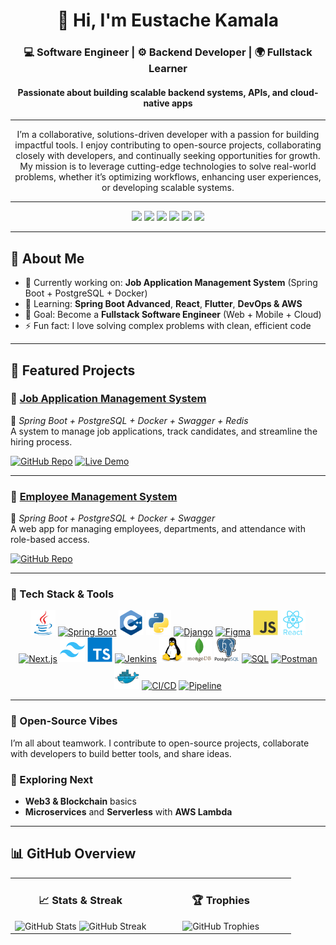 <div align="center">

# 👋 Hi, I'm **Eustache Kamala**  

### 💻 Software Engineer | ⚙️ Backend Developer | 🌍 Fullstack Learner  

#### Passionate about building **scalable backend systems, APIs, and cloud-native apps**  

---

<p>
  I’m a collaborative, solutions-driven developer with a passion for building impactful tools.  
  I enjoy contributing to open-source projects, collaborating closely with developers, and continually seeking opportunities for growth.  
  My mission is to leverage cutting-edge technologies to solve real-world problems, whether it’s optimizing workflows, enhancing user experiences, or developing scalable systems.  
</p>

---

<!-- Badges -->
<p>
  <img src="https://img.shields.io/badge/Code-Java-red?style=flat-square&logo=java" />
  <img src="https://img.shields.io/badge/Backend-SpringBoot-green?style=flat-square&logo=springboot" />
  <img src="https://img.shields.io/badge/Database-PostgreSQL-blue?style=flat-square&logo=postgresql" />
  <img src="https://img.shields.io/badge/Cloud-Docker-2496ED?style=flat-square&logo=docker&logoColor=white" />
  <img src="https://img.shields.io/badge/UI-React-61DAFB?style=flat-square&logo=react&logoColor=black" />
  <img src="https://img.shields.io/badge/UI-Flutter-02569B?style=flat-square&logo=flutter&logoColor=white" />
</p>
</div>

---

## 🚀 About Me

- 🔭 Currently working on: **Job Application Management System** (Spring Boot + PostgreSQL + Docker)  
- 🌱 Learning: **Spring Boot Advanced**, **React**, **Flutter**, **DevOps & AWS**  
- 🎯 Goal: Become a **Fullstack Software Engineer** (Web + Mobile + Cloud)  
- ⚡ Fun fact: I love solving complex problems with clean, efficient code  

---

## 📌 Featured Projects  

### 📂 [Job Application Management System](https://github.com/Eustachekamala/JobApplicationManagement)  
🔹 *Spring Boot + PostgreSQL + Docker + Swagger + Redis*  
A system to manage job applications, track candidates, and streamline the hiring process.

[![GitHub Repo](https://img.shields.io/badge/Repo-000?style=for-the-badge&logo=github&logoColor=white)](https://github.com/Eustachekamala/JobApplicationManagement) [![Live Demo](https://img.shields.io/badge/Demo-0A66C2?style=for-the-badge&logo=vercel&logoColor=white)](https://job-application-management-system-latest-qvm4.onrender.com/swagger-ui/index.html)  

---

### 📂 [Employee Management System](https://github.com/Eustachekamala/EMS)  
🔹 *Spring Boot + PostgreSQL + Docker + Swagger*  
A web app for managing employees, departments, and attendance with role-based access.

[![GitHub Repo](https://img.shields.io/badge/Repo-000?style=for-the-badge&logo=github&logoColor=white)](https://github.com/Eustachekamala/EMS)  

---

### 🔧 Tech Stack & Tools
<p align="center">
  <!-- Java --> 
  <a href="https://www.java.com" target="_blank"><img src="https://raw.githubusercontent.com/devicons/devicon/master/icons/java/java-original.svg" alt="Java" width="40" height="40"/></a>
  <!-- Spring Boot -->
  <a href="https://spring.io/projects/spring-boot" target="_blank"><img src="https://www.vectorlogo.zone/logos/springio/springio-icon.svg" alt="Spring Boot" width="40" height="40"/></a>
  <!-- C++ --> 
  <a href="https://www.w3schools.com/cpp/" target="_blank"><img src="https://raw.githubusercontent.com/devicons/devicon/master/icons/cplusplus/cplusplus-original.svg" alt="C++" width="40" height="40"/></a>
  <!-- Python --> 
  <a href="https://www.python.org" target="_blank"><img src="https://raw.githubusercontent.com/devicons/devicon/master/icons/python/python-original.svg" alt="Python" width="40" height="40"/></a>
  <!-- Django --> 
  <a href="https://www.djangoproject.com/" target="_blank"><img src="https://cdn.worldvectorlogo.com/logos/django.svg" alt="Django" width="40" height="40"/></a>
  <!-- Figma --> 
  <a href="https://www.figma.com/" target="_blank"><img src="https://www.vectorlogo.zone/logos/figma/figma-icon.svg" alt="Figma" width="40" height="40"/></a>
  <!-- JavaScript --> 
  <a href="https://developer.mozilla.org/en-US/docs/Web/JavaScript" target="_blank"><img src="https://raw.githubusercontent.com/devicons/devicon/master/icons/javascript/javascript-original.svg" alt="JavaScript" width="40" height="40"/></a>
  <!-- React --> 
  <a href="https://reactjs.org/" target="_blank"><img src="https://raw.githubusercontent.com/devicons/devicon/master/icons/react/react-original-wordmark.svg" alt="React" width="40" height="40"/></a>
  <!-- Next.js --> 
  <a href="https://nextjs.org/" target="_blank"><img src="https://www.vectorlogo.zone/logos/nextjs/nextjs-icon.svg" alt="Next.js" width="40" height="40"/></a>
  <!-- Tailwind --> 
  <a href="https://tailwindcss.com/" target="_blank"><img src="https://github.com/devicons/devicon/blob/v2.16.0/icons/tailwindcss/tailwindcss-original.svg" alt="Tailwind" width="40" height="40"/></a>
  <!-- TypeScript --> 
  <a href="https://www.typescriptlang.org/" target="_blank"><img src="https://raw.githubusercontent.com/devicons/devicon/master/icons/typescript/typescript-original.svg" alt="TypeScript" width="40" height="40"/></a>
  <!-- Jenkins --> 
  <a href="https://www.jenkins.io" target="_blank"><img src="https://www.vectorlogo.zone/logos/jenkins/jenkins-icon.svg" alt="Jenkins" width="40" height="40"/></a>
  <!-- Linux --> 
  <a href="https://www.linux.org/" target="_blank"><img src="https://raw.githubusercontent.com/devicons/devicon/master/icons/linux/linux-original.svg" alt="Linux" width="40" height="40"/></a>
  <!-- MongoDB --> 
  <a href="https://www.mongodb.com/" target="_blank"><img src="https://raw.githubusercontent.com/devicons/devicon/master/icons/mongodb/mongodb-original-wordmark.svg" alt="MongoDB" width="40" height="40"/></a>
  <!-- PostgreSQL --> 
  <a href="https://www.postgresql.org" target="_blank"><img src="https://raw.githubusercontent.com/devicons/devicon/master/icons/postgresql/postgresql-original-wordmark.svg" alt="PostgreSQL" width="40" height="40"/></a>
  <!-- SQL -->
  <a href="https://www.w3schools.com/sql/" target="_blank"><img src="https://cdn-icons-png.flaticon.com/512/4248/4248443.png" alt="SQL" width="40" height="40"/></a>
  <!-- Postman -->
  <a href="https://www.postman.com/" target="_blank"><img src="https://www.vectorlogo.zone/logos/getpostman/getpostman-icon.svg" alt="Postman" width="40" height="40"/></a>
  <!-- Docker -->
  <a href="https://www.docker.com/" target="_blank"><img src="https://raw.githubusercontent.com/devicons/devicon/master/icons/docker/docker-original.svg" alt="Docker" width="40" height="40"/></a>
  <!-- CI/CD -->
  <a href="https://www.atlassian.com/continuous-delivery/ci-vs-cd" target="_blank"><img src="https://cdn-icons-png.flaticon.com/512/906/906324.png" alt="CI/CD" width="40" height="40"/></a>
  <!-- Pipeline -->
  <a href="https://en.wikipedia.org/wiki/Pipeline_(software)" target="_blank"><img src="https://cdn-icons-png.flaticon.com/512/2329/2329074.png" alt="Pipeline" width="40" height="40"/></a>
</p>

---

### 🔄 Open-Source Vibes
I’m all about teamwork. I contribute to open-source projects, collaborate with developers to build better tools, and share ideas.

### 🌟 Exploring Next
- **Web3 & Blockchain** basics  
- **Microservices** and **Serverless** with **AWS Lambda**

---

## 📊 GitHub Overview  

<table align="center">
<tr>
<td align="center" width="50%">
  
  ### 📈 Stats & Streak  
  <img src="https://github-readme-stats.vercel.app/api?username=eustachekamala&theme=dark&hide_border=false&include_all_commits=false&count_private=false" height="180" alt="GitHub Stats" />
  <img src="https://github-readme-streak-stats.herokuapp.com/?user=eustachekamala&theme=dark&hide_border=false" height="180" alt="GitHub Streak" />
  
</td>
<td align="center" width="50%">
  
  ### 🏆 Trophies  
  <img src="https://github-profile-trophy.vercel.app/?username=eustachekamala&theme=radical&no-frame=false&no-bg=false&margin-w=4" alt="GitHub Trophies" />
  
</td>
</tr>
</table>


